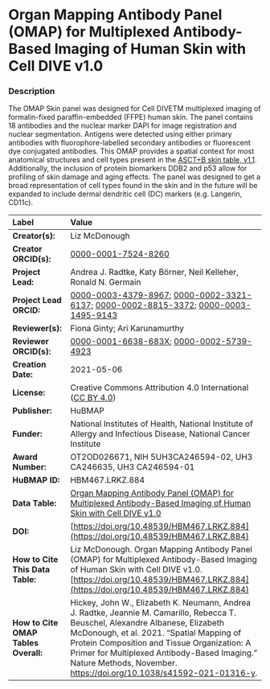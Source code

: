 # Organ Mapping Antibody Panel (OMAP) for Multiplexed Antibody-Based Imaging of Human Skin with Cell DIVE v1.0

### Description
The OMAP Skin panel was designed for Cell DIVETM multiplexed imaging of formalin-fixed paraffin-embedded (FFPE) human skin.  The panel contains 18 antibodies and the nuclear marker DAPI for image registration and nuclear segmentation.  Antigens were detected using either primary antibodies with fluorophore-labelled secondary antibodies or fluorescent dye conjugated antibodies. This OMAP provides a spatial context for most anatomical structures and cell types present in the [ASCT+B skin table, v1.1](https://doi.org/10.48539/HBM423.RTRR.746).  Additionally, the inclusion of protein biomarkers DDB2 and p53 allow for profiling of skin damage and aging effects. The panel was designed to get a broad representation of cell types found in the skin and in the future will be expanded to include dermal dendritic cell (DC) markers (e.g. Langerin, CD11c).




| Label | Value |
| :------------- |:-------------|
| **Creator(s):** |Liz McDonough|
| **Creator ORCID(s):** |[0000-0001-7524-8260](https://orcid.org/0000-0001-7524-8260)|
| **Project Lead:** | Andrea J. Radtke, Katy B&ouml;rner, Neil Kelleher, Ronald N. Germain |
| **Project Lead ORCID:** | [0000-0003-4379-8967](https://orcid.org/0000-0003-4379-8967); [0000-0002-3321-6137](https://orcid.org/0000-0002-3321-6137); [0000-0002-8815-3372](https://orcid.org/0000-0002-8815-3372); [0000-0003-1495-9143](https://orcid.org/0000-0003-1495-9143) |
| **Reviewer(s):** | Fiona Ginty; Ari Karunamurthy|
| **Reviewer ORCID(s):** |[0000-0001-6638-683X](https://orcid.org/0000-0001-6638-683X); [0000-0002-5739-4923](https://orcid.org/0000-0002-5739-4923)
| **Creation Date:** | 2021-05-06|
| **License:** | Creative Commons Attribution 4.0 International ([CC BY 4.0](https://creativecommons.org/licenses/by/4.0/)) |
| **Publisher:** | HuBMAP |
| **Funder:** | National Institutes of Health, National Institute of Allergy and Infectious Disease, National Cancer Institute |
| **Award Number:** |OT2OD026671, NIH 5UH3CA246594-02, UH3 CA246635, UH3 CA246594-01|
| **HuBMAP ID:** |HBM467.LRKZ.884|
| **Data Table:** | [Organ Mapping Antibody Panel (OMAP) for Multiplexed Antibody-Based Imaging of Human Skin with Cell DIVE v1.0](https://hubmapconsortium.github.io/ccf-releases/v1.2/omap/OMAP_Skin.csv)  |
| **DOI:** | [https://doi.org/10.48539/HBM467.LRKZ.884](https://doi.org/10.48539/HBM467.LRKZ.884) |
| **How to Cite This Data Table:** |Liz McDonough. Organ Mapping Antibody Panel (OMAP) for Multiplexed Antibody-Based Imaging of Human Skin with Cell DIVE v1.0. [https://doi.org/10.48539/HBM467.LRKZ.884](https://doi.org/10.48539/HBM467.LRKZ.884)|
| **How to Cite OMAP Tables Overall:** | Hickey, John W., Elizabeth K. Neumann, Andrea J. Radtke, Jeannie M. Camarillo, Rebecca T. Beuschel, Alexandre Albanese, Elizabeth McDonough, et al. 2021. “Spatial Mapping of Protein Composition and Tissue Organization: A Primer for Multiplexed Antibody-Based Imaging.” Nature Methods, November. https://doi.org/10.1038/s41592-021-01316-y. |

